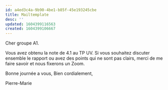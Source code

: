 ```yaml
---
id: a4ed3c4a-9b90-4be1-b85f-45e193245cbe
title: Mailtemplate
desc: ''
updated: 1604399116563
created: 1604399106667
---
```


Cher groupe A1.


Vous avez obtenu la note de 4.1 au TP UV.
Si vous souhaitez discuter ensemble le rapport ou avez des points qui ne sont pas clairs, merci de me faire savoir et nous fixerons un Zoom.


Bonne journée a vous,
Bien cordialement,


Pierre-Marie


